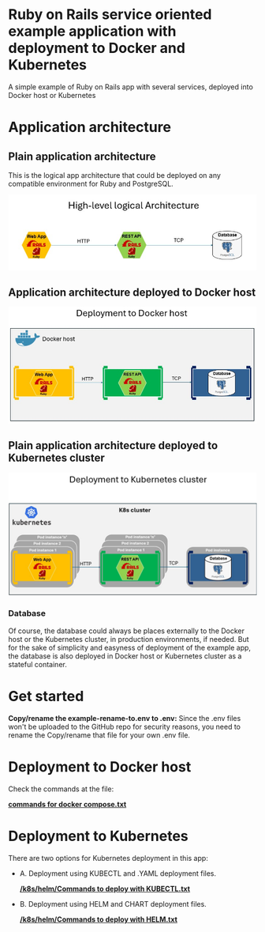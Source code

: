 # Ruby on Rails service oriented example application with deployment to Docker and Kubernetes

A simple example of Ruby on Rails app with several services, deployed into Docker host or Kubernetes

# Application architecture

## Plain application architecture

This is the logical app architecture that could be deployed on any compatible environment for Ruby and PostgreSQL.

![App logical architecture](./docs/images/high-level-logical-architecture.jpg)


## Application architecture deployed to Docker host

![App logical architecture deployed to Docker](./docs/images/high-level-logical-architecture-on-DOCKER.jpg)

## Plain application architecture deployed to Kubernetes cluster

![App logical architecture deployed to Kubernetes](./docs/images/high-level-logical-architecture-on-KUBERNETES.jpg)

### Database

Of course, the database could always be places externally to the Docker host or the Kubernetes cluster, in production environments, if needed. But for the sake of simplicity and easyness of deployment of the example app, the database is also deployed in Docker host or Kubernetes cluster as a stateful container.



# Get started

**Copy/rename the example-rename-to.env to .env:** Since the .env files won't be uploaded to the GitHub repo for security reasons, you need to rename the Copy/rename that file for your own .env file.

# Deployment to Docker host
Check the commands at the file:

[**commands for docker compose.txt**](/commands%20for%20docker%20compose.txt)

# Deployment to Kubernetes

There are two options for Kubernetes deployment in this app:
- A. Deployment using KUBECTL and .YAML deployment files.

    [**/k8s/helm/Commands to deploy with KUBECTL.txt**](/k8s/kubectl/Commands%20to%20deploy%20with%20KUBECTL.txt)


- B. Deployment using HELM and CHART deployment files.

    [**/k8s/helm/Commands to deploy with HELM.txt**](/k8s/helm/Commands%20to%20deploy%20with%20HELM.txt)



